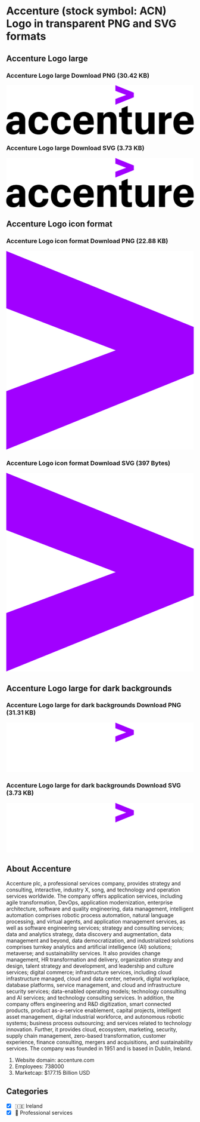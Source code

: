 # Accenture (stock symbol: ACN) Logo in transparent PNG and SVG formats

## Accenture Logo large

### Accenture Logo large Download PNG (30.42 KB)

![Accenture Logo large Download PNG (30.42 KB)](/img/orig/ACN_BIG-3a6289fb.png)

### Accenture Logo large Download SVG (3.73 KB)

![Accenture Logo large Download SVG (3.73 KB)](/img/orig/ACN_BIG-ab8657dd.svg)

## Accenture Logo icon format

### Accenture Logo icon format Download PNG (22.88 KB)

![Accenture Logo icon format Download PNG (22.88 KB)](/img/orig/ACN-cce5b411.png)

### Accenture Logo icon format Download SVG (397 Bytes)

![Accenture Logo icon format Download SVG (397 Bytes)](/img/orig/ACN-d0a18fbe.svg)

## Accenture Logo large for dark backgrounds

### Accenture Logo large for dark backgrounds Download PNG (31.31 KB)

![Accenture Logo large for dark backgrounds Download PNG (31.31 KB)](/img/orig/ACN_BIG.D-871a76ce.png)

### Accenture Logo large for dark backgrounds Download SVG (3.73 KB)

![Accenture Logo large for dark backgrounds Download SVG (3.73 KB)](/img/orig/ACN_BIG.D-4a7a078e.svg)

## About Accenture

Accenture plc, a professional services company, provides strategy and consulting, interactive, industry X, song, and technology and operation services worldwide. The company offers application services, including agile transformation, DevOps, application modernization, enterprise architecture, software and quality engineering, data management, intelligent automation comprises robotic process automation, natural language processing, and virtual agents, and application management services, as well as software engineering services; strategy and consulting services; data and analytics strategy, data discovery and augmentation, data management and beyond, data democratization, and industrialized solutions comprises turnkey analytics and artificial intelligence (AI) solutions; metaverse; and sustainability services. It also provides change management, HR transformation and delivery, organization strategy and design, talent strategy and development, and leadership and culture services; digital commerce; infrastructure services, including cloud infrastructure managed, cloud and data center, network, digital workplace, database platforms, service management, and cloud and infrastructure security services; data-enabled operating models; technology consulting and AI services; and technology consulting services. In addition, the company offers engineering and R&D digitization, smart connected products, product as-a-service enablement, capital projects, intelligent asset management, digital industrial workforce, and autonomous robotic systems; business process outsourcing; and services related to technology innovation. Further, it provides cloud, ecosystem, marketing, security, supply chain management, zero-based transformation, customer experience, finance consulting, mergers and acquisitions, and sustainability services. The company was founded in 1951 and is based in Dublin, Ireland.

1. Website domain: accenture.com
2. Employees: 738000
3. Marketcap: $177.15 Billion USD


## Categories
- [x] 🇮🇪 Ireland
- [x] 💼 Professional services
